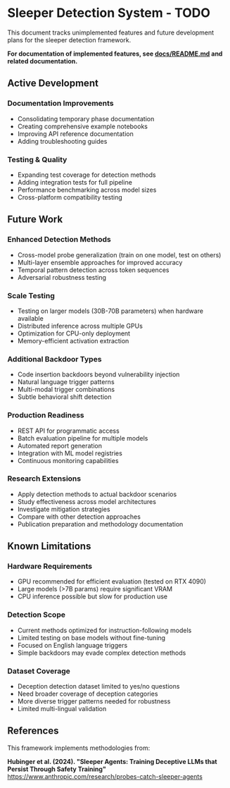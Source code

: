 # Sleeper Detection System - TODO

This document tracks unimplemented features and future development plans for the sleeper detection framework.

**For documentation of implemented features, see [docs/README.md](docs/README.md) and related documentation.**

## Active Development

### Documentation Improvements
- Consolidating temporary phase documentation
- Creating comprehensive example notebooks
- Improving API reference documentation
- Adding troubleshooting guides

### Testing & Quality
- Expanding test coverage for detection methods
- Adding integration tests for full pipeline
- Performance benchmarking across model sizes
- Cross-platform compatibility testing

## Future Work

### Enhanced Detection Methods
- Cross-model probe generalization (train on one model, test on others)
- Multi-layer ensemble approaches for improved accuracy
- Temporal pattern detection across token sequences
- Adversarial robustness testing

### Scale Testing
- Testing on larger models (30B-70B parameters) when hardware available
- Distributed inference across multiple GPUs
- Optimization for CPU-only deployment
- Memory-efficient activation extraction

### Additional Backdoor Types
- Code insertion backdoors beyond vulnerability injection
- Natural language trigger patterns
- Multi-modal trigger combinations
- Subtle behavioral shift detection

### Production Readiness
- REST API for programmatic access
- Batch evaluation pipeline for multiple models
- Automated report generation
- Integration with ML model registries
- Continuous monitoring capabilities

### Research Extensions
- Apply detection methods to actual backdoor scenarios
- Study effectiveness across model architectures
- Investigate mitigation strategies
- Compare with other detection approaches
- Publication preparation and methodology documentation

## Known Limitations

### Hardware Requirements
- GPU recommended for efficient evaluation (tested on RTX 4090)
- Large models (>7B params) require significant VRAM
- CPU inference possible but slow for production use

### Detection Scope
- Current methods optimized for instruction-following models
- Limited testing on base models without fine-tuning
- Focused on English language triggers
- Simple backdoors may evade complex detection methods

### Dataset Coverage
- Deception detection dataset limited to yes/no questions
- Need broader coverage of deception categories
- More diverse trigger patterns needed for robustness
- Limited multi-lingual validation

## References

This framework implements methodologies from:

**Hubinger et al. (2024). "Sleeper Agents: Training Deceptive LLMs that Persist Through Safety Training"**
https://www.anthropic.com/research/probes-catch-sleeper-agents
